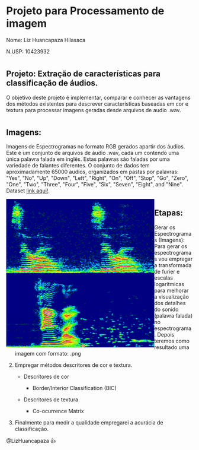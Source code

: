 ﻿
# <h1> Projeto para Processamento de imagem

Nome: Liz Huancapaza Hilasaca

N.USP: 10423932

# <h2> Projeto: Extração de caracterı́sticas para classificação de áudios.


O objetivo deste projeto é implementar, comparar e conhecer as vantagens dos métodos existentes para descrever características baseadas em cor e textura para processar imagens geradas desde arquivos de audio .wav.

 
# <h2> Imagens:

Imagens de Espectrogramas no formato RGB gerados apartir dos áudios. Este é um conjunto de arquivos de áudio .wav, cada um contendo uma única palavra falada em inglês. Estas palavras são faladas por uma variedade de falantes diferentes. O conjunto de dados tem aproximadamente 65000 audios, organizados em pastas por palavras: "Yes", "No", "Up", "Down", "Left", "Right", "On", "Off", "Stop", "Go", "Zero", "One", "Two", "Three", "Four", "Five", "Six", "Seven", "Eight", and "Nine". 
Dataset [link aqui!](http://download.tensorflow.org/data/speech_commands_v0.01.tar.gz).






 

<a href="url"><img src="https://github.com/LizHuancapaza/Audio-Feature-Extraction/blob/master/imagens/2aa787cf_nohash_0.png" align="left" height="200" width="200" ></a>

<a href="url"><img src="https://github.com/LizHuancapaza/Audio-Feature-Extraction/blob/master/imagens/2aa787cf_nohash_1.png" align="left" height="200" width="200" ></a>

<a href="url"><img src="https://github.com/LizHuancapaza/Audio-Feature-Extraction/blob/master/imagens/3f170018_nohash_0.png" align="left" height="200" width="200" ></a>

<a href="url"><img src="https://github.com/LizHuancapaza/Audio-Feature-Extraction/blob/master/imagens/3f2b358d_nohash_4.png" align="left" height="200" width="200" ></a>

<a ></a>



# <h2> Etapas:



    
    
1. Gerar os Espectrogramas (Imagens): Para gerar os espectrogramas vou empregar a transformada de furier e escalas logarı́tmicas para melhorar a visualização dos detalhes do sonido (palavra falada) no espectrograma. Depois teremos como resultado uma imagem com formato: .png 

2. Empregar métodos descritores de cor e textura.
    * Descritores de cor
    
        * Border/Interior Classification (BIC)
    * Descritores de textura
    
        * Co-ocurrence Matrix
3. Finalmente para medir a qualidade empregarei a acurácia de classificação.

 
 
 

@LizHuancapaza :+1: 
